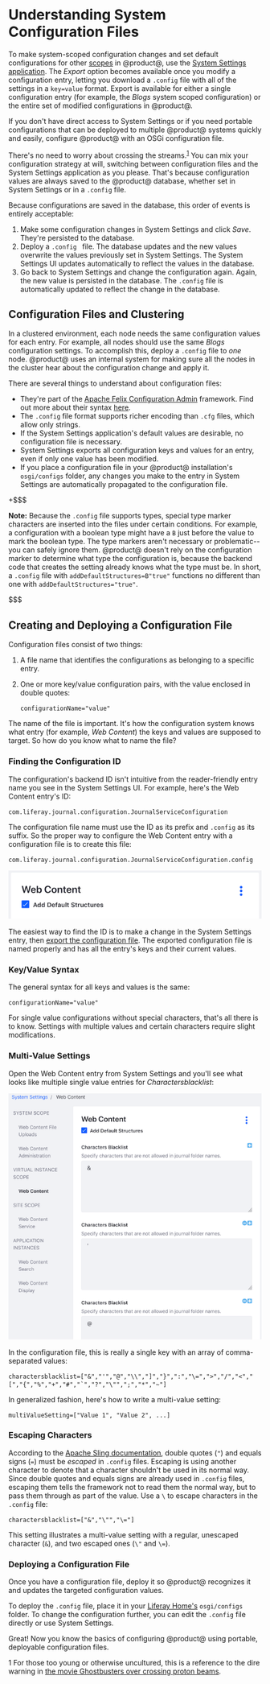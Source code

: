 # Understanding System Configuration Files [](id=understanding-system-configuration-files)

To make system-scoped configuration changes and set default configurations for
other
[scopes](/discover/portal/-/knowledge_base/7-0/configuring-liferay#configuration-scope)
in @product@, use the [System Settings
application](/discover/portal/-/knowledge_base/7-0/system-settings). The
*Export* option becomes available once you modify a configuration entry, letting
you download a `.config` file with all of the settings in a `key=value` format.
Export is available for either a single configuration entry (for example, the
*Blogs* system scoped configuration) or the entire set of modified
configurations in @product@. 

If you don't have direct access to System Settings or if you need portable
configurations that can be deployed to multiple @product@ systems quickly and
easily, configure @product@ with an OSGi configuration file. 

There's no need to worry about crossing the streams.<sup>[1](#footnote1)</sup>
You can mix your configuration strategy at will, switching between configuration
files and the System Settings application as you please. That's because
configuration values are always saved to the @product@ database, whether set in
System Settings or in a `.config` file. 

Because configurations are saved in the database, this order of events is
entirely acceptable:

1. Make some configuration changes in System Settings and click *Save*. They're
   persisted to the database. 
2. Deploy a `.config ` file. The database updates and the new values overwrite
   the values previously set in System Settings. The System Settings UI
   updates automatically to reflect the values in the database. 
3. Go back to System Settings and change the configuration again. Again, the new
   value is persisted in the database. The `.config` file is automatically
   updated to reflect the change in the database. 

## Configuration Files and Clustering

In a clustered environment, each node needs the same configuration values for
each entry. For example, all nodes should use the same *Blogs* configuration
settings. To accomplish this, deploy a `.config` file to *one* node. @product@
uses an internal system for making sure all the nodes in the cluster hear about
the configuration change and apply it.

<!-- What happens if you deploy a .config file for the same configuration entry
to a different node? -->




There are several things to understand about configuration files: 

-   They're part of the
    [Apache Felix Configuration Admin](http://felix.apache.org/documentation/subprojects/apache-felix-config-admin.html)
    framework. Find out more about their syntax
    [here](https://sling.apache.org/documentation/bundles/configuration-installer-factory.html#configuration-files-config). 
-   The `.config` file format supports richer encoding than `.cfg` files, which 
    allow only strings. 
-   If the System Settings application's default values are desirable, no configuration
    file is necessary. 
-   System Settings exports all configuration keys and values for an entry,
    even if only one value has been modified. 
-   If you place a configuration file in your @product@ installation's 
    `osgi/configs` folder, any changes you make to the entry in System Settings
    are automatically propagated to the configuration file. 

+$$$

**Note:** Because the `.config` file supports types, special type marker 
characters are inserted into the files under certain conditions. For example, a
configuration with a boolean type might have a `B` just before the value to mark
the boolean type. The type markers aren't necessary or problematic--you can 
safely ignore them. @product@ doesn't rely on the configuration marker to 
determine what type the configuration is, because the backend code that creates 
the setting already knows what the type must be. In short, a `.config` file with 
`addDefaultStructures=B"true"` functions no different than one with 
`addDefaultStructures="true"`. 

$$$

## Creating and Deploying a Configuration File [](id=creating-and-deploying-a-configuration-file)

Configuration files consist of two things: 

1.  A file name that identifies the configurations as belonging to a specific
    entry. 
2.  One or more key/value configuration pairs, with the value enclosed in double
    quotes: 

        configurationName="value"

The name of the file is important. It's how the configuration system knows what
entry (for example, *Web Content*) the keys and values are supposed to
target. So how do you know what to name the file?

### Finding the Configuration ID [](id=finding-the-configuration-id)

The configuration's backend ID isn't intuitive from the reader-friendly entry 
name you see in the System Settings UI. For example, here's the Web Content 
entry's ID: 

    com.liferay.journal.configuration.JournalServiceConfiguration

The configuration file name must use the ID as its prefix and `.config` as its 
suffix. So the proper way to configure the Web Content entry with a 
configuration file is to create this file: 

    com.liferay.journal.configuration.JournalServiceConfiguration.config

![Figure 1: The Web Content System Settings entry has the backend ID `com.liferay.journal.configuration.JournalServiceConfiguration`.](../../../images/config-web-content-entry.png)

The easiest way to find the ID is to make a change in the System Settings entry, 
then 
[export the configuration file](/discover/portal/-/knowledge_base/7-0/system-settings#exporting-and-importing-configurations). 
The exported configuration file is named properly and has all the entry's keys
and their current values. 

### Key/Value Syntax [](id=key-value-syntax)

The general syntax for all keys and values is the same: 

    configurationName="value"

For single value configurations without special characters, that's all there is
to know. Settings with multiple values and certain characters require slight
modifications. 

### Multi-Value Settings [](id=multi-value-settings)

Open the Web Content entry from System Settings and you'll see what looks like
multiple single value entries for *Charactersblacklist*: 

![Figure 2: The Web Content System Settings entry has many *Charactersblacklist* fields.](../../../images/config-web-content-blacklist.png)

In the configuration file, this is really a single key with an array of 
comma-separated values: 

    charactersblacklist=["&","'","@","\\","]","}",":","\=",">","/","<","[","{","%","+","#","`","?","\"",";","*","~"]

In generalized fashion, here's how to write a multi-value setting: 

    multiValueSetting=["Value 1", "Value 2", ...]

### Escaping Characters [](id=escaping-characters)

According to the 
[Apache Sling documentation](https://sling.apache.org/documentation/bundles/configuration-installer-factory.html#configuration-files-config), 
double quotes (`"`) and equals signs (`=`) must be *escaped* in `.config` files. 
Escaping is using another character to denote that a character shouldn't be used 
in its normal way. Since double quotes and equals signs are already used in 
`.config` files, escaping them tells the framework not to read them the normal 
way, but to pass them through as part of the value. Use a `\` to escape 
characters in the `.config` file: 

    charactersblacklist=["&","\"","\="]

This setting illustrates a multi-value setting with a regular, unescaped 
character (`&`), and two escaped ones (`\"` and `\=`). 

### Deploying a Configuration File [](id=deploying-a-configuration-file)

Once you have a configuration file, deploy it so @product@ recognizes it and 
updates the targeted configuration values. 

To deploy the `.config` file, place it in your 
[Liferay Home's](/discover/deployment/-/knowledge_base/7-0/installing-liferay-portal#liferay-home) 
`osgi/configs` folder. To change the configuration further, you can edit the 
`.config` file directly or use System Settings. 

Great! Now you know the basics of configuring @product@ using portable, 
deployable configuration files. 

<a name="footnote1">1</a> For those too young or otherwise uncultured, this is a
reference to the dire warning in [the movie Ghostbusters over crossing proton
beams](http://ghostbusters.wikia.com/wiki/Cross_the_Streams).

